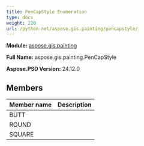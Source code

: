 ```yaml
---
title: PenCapStyle Enumeration
type: docs
weight: 220
url: /python-net/aspose.gis.painting/pencapstyle/
---
```




**Module:** [aspose.gis.painting](/psd/python-net/aspose.gis.painting/)

**Full Name:** aspose.gis.painting.PenCapStyle

**Aspose.PSD Version:** 24.12.0

## **Members**
| **Member name** | **Description** |
| :- | :- |
| BUTT |  |
| ROUND |  |
| SQUARE |  |
